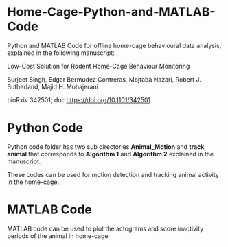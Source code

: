 # Home-Cage-Python-and-MATLAB-Code
Python and MATLAB Code for offline home-cage behavioural data analysis, explained in the following manuscript:

Low-Cost Solution for Rodent Home-Cage Behaviour Monitoring

Surjeet Singh, Edgar Bermudez Contreras, Mojtaba Nazari, Robert J. Sutherland, Majid H. Mohajerani

bioRxiv 342501; doi: https://doi.org/10.1101/342501

# Python Code
Python code folder has two sub directories **Animal_Motion** and **track animal** that corresponds to **Algorithm 1** and **Algorithm 2** explained in the manuscript.

These codes can be used for motion detection and tracking animal activity in the home-cage.

# MATLAB Code
MATLAB code can be used to plot the actograms and score inactivity periods of the animal in home-cage
